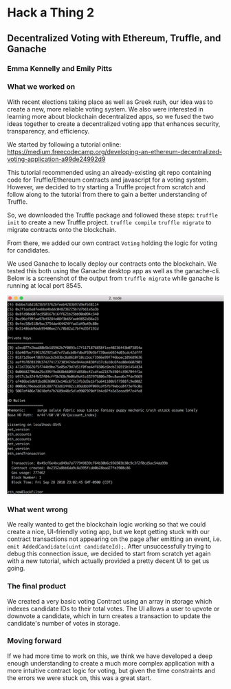 # Hack a Thing 2
## Decentralized Voting with Ethereum, Truffle, and Ganache

### Emma Kennelly and Emily Pitts

### What we worked on

With recent elections taking place as well as Greek rush, our idea was to create a new, more reliable voting system. We also were interested in learning more about blockchain decentralized apps, so we fused  the two ideas together to create a decentralized voting app that enhances security, transparency, and efficiency.

We started by following a tutorial online: https://medium.freecodecamp.org/developing-an-ethereum-decentralized-voting-application-a99de24992d9

This tutorial recommended using an already-existing git repo containing code for Truffle/Ethereum contracts and javascript for a voting system. However, we decided to try starting a Truffle project from scratch and follow along to the tutorial from there to gain a better understanding of Truffle.

So, we downloaded the Truffle package and followed these steps:
`truffle init` to create a new Truffle project.
`truffle compile`
`truffle migrate` to migrate contracts onto the blockchain.

From there, we added our own contract `Voting` holding the logic for voting for candidates.

We used Ganache to locally deploy our contracts onto the blockchain. We tested this both using the Ganache desktop app as well as the ganache-cli. Below is a screenshot of the output from `truffle migrate` while ganache is running at local port 8545.

![ganache](pics/ganache.png)

### What went wrong
We really wanted to get the blockchain logic working so that we could create a nice, UI-friendly voting app, but we kept getting stuck with our contract transactions not appearing on the page after emitting an event, i.e. `emit AddedCandidate(uint candidateId);`. After unsuccessfully trying to debug this connection issue, we decided to start from scratch yet again with a new tutorial, which actually provided a pretty decent UI to get us going.

### The final product

We created a very basic voting Contract using an array in storage which indexes candidate IDs to their total votes. The UI allows a user to upvote or downvote a candidate, which in turn creates a transaction to update the candidate's number of votes in storage.

### Moving forward
If we had more time to work on this, we think we have developed a deep enough understanding to create a much more complex application with a more intuitive contract logic for voting, but given the time constraints and the errors we were stuck on, this was a great start.
